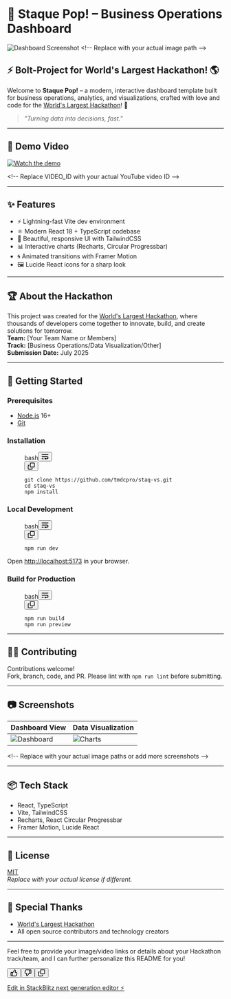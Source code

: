 
<h1><span>🚀 </span><span>Staque </span><span>Pop! </span><span>– </span><span>Business </span><span>Operations </span><span>Dashboard</span></h1>
<p><img src="https://raw.githubusercontent.com/tmdcpro/staq-vs/main/assets/dashboard-screenshot.png" alt="Dashboard Screenshot"> &lt;!-- Replace with your actual image path --&gt;</p>
<h2><span>⚡ </span><span>Bolt-Project </span><span>for </span><span>World's </span><span>Largest </span><span>Hackathon! </span><span>🌎</span></h2>
<p><span>Welcome </span><span>to </span><strong><span>Staque </span><span>Pop!</span></strong> <span>– </span><span>a </span><span>modern, </span><span>interactive </span><span>dashboard </span><span>template </span><span>built </span><span>for </span><span>business </span><span>operations, </span><span>analytics, </span><span>and </span><span>visualizations, </span><span>crafted </span><span>with </span><span>love </span><span>and </span><span>code </span><span>for </span><span>the </span><a href="https://worldslargesthackathon.com/"><span>World's </span><span>Largest </span><span>Hackathon</span></a><span>! </span><span>🎉</span></p>
<blockquote>
<p><em><span>"Turning </span><span>data </span><span>into </span><span>decisions, </span><span>fast."</span></em></p>
</blockquote>
<hr>
<h2><span>🎥 </span><span>Demo </span><span>Video</span></h2>
<p><a href="https://www.youtube.com/watch?v=VIDEO_ID"><img src="https://img.youtube.com/vi/VIDEO_ID/maxresdefault.jpg" alt="Watch the demo"></a></p>
&lt;!-- Replace VIDEO_ID with your actual YouTube video ID --&gt;
<hr>
<h2><span>✨ </span><span>Features</span></h2>
<ul>
<li><span>⚡ </span><span>Lightning-fast </span><span>Vite </span><span>dev </span><span>environment</span></li>
<li><span>⚛️ </span><span>Modern </span><span>React </span><span>18 </span><span>+ </span><span>TypeScript </span><span>codebase</span></li>
<li><span>🎨 </span><span>Beautiful, </span><span>responsive </span><span>UI </span><span>with </span><span>TailwindCSS</span></li>
<li><span>📊 </span><span>Interactive </span><span>charts </span><span>(Recharts, </span><span>Circular </span><span>Progressbar)</span></li>
<li><span>🌀 </span><span>Animated </span><span>transitions </span><span>with </span><span>Framer </span><span>Motion</span></li>
<li><span>🖼️ </span><span>Lucide </span><span>React </span><span>icons </span><span>for </span><span>a </span><span>sharp </span><span>look</span></li>
</ul>
<hr>
<h2><span>🏆 </span><span>About </span><span>the </span><span>Hackathon</span></h2>
<p><span>This </span><span>project </span><span>was </span><span>created </span><span>for </span><span>the </span><a href="https://worldslargesthackathon.com/"><span>World's </span><span>Largest </span><span>Hackathon</span></a><span>, </span><span>where </span><span>thousands </span><span>of </span><span>developers </span><span>come </span><span>together </span><span>to </span><span>innovate, </span><span>build, </span><span>and </span><span>create </span><span>solutions </span><span>for </span><span>tomorrow.</span><br>
<strong><span>Team:</span></strong> <span>[Your </span><span>Team </span><span>Name </span><span>or </span><span>Members]</span><br>
<strong><span>Track:</span></strong> <span>[Business </span><span>Operations/Data </span><span>Visualization/Other]</span><br>
<strong><span>Submission </span><span>Date:</span></strong> <span>July </span><span>2025</span></p>
<hr>
<h2><span>🚀 </span><span>Getting </span><span>Started</span></h2>
<h3><span>Prerequisites</span></h3>
<ul>
<li><a href="https://nodejs.org/"><span>Node.js</span></a> <span>16+</span></li>
<li><a href="https://git-scm.com/"><span>Git</span></a></li>
</ul>
<h3><span>Installation</span></h3>
<figure class="CodeBlock-module__container--BRsgk CodeBlock-module__assistive--vRZZ9" aria-labelledby=":rrk:"><div class="CodeBlock-module__header--RMUQr"><span class="LanguageDot-module__languageDot--h8s9C"></span><span id=":rrk:" class="CodeBlock-module__languageName--ZLWCa">bash</span><button data-component="IconButton" type="button" class="prc-Button-ButtonBase-c50BI prc-Button-IconButton-szpyj" data-loading="false" data-no-visuals="true" data-size="medium" data-variant="invisible" aria-describedby=":rrm:-loading-announcement" aria-labelledby=":rrl:"><svg xmlns="http://www.w3.org/2000/svg" width="16" height="16" fill="none" viewBox="0 0 16 16" aria-hidden="true"><path stroke="currentColor" stroke-linecap="round" stroke-linejoin="round" stroke-width="1.5" d="M1 13h3M1 3h14"></path><path fill="currentColor" fill-rule="evenodd" d="M1 7.25a.75.75 0 0 0 0 1.5h11.5a1.75 1.75 0 1 1 0 3.5H9.536v-.464a.679.679 0 0 0-1.086-.543l-1.619 1.214a.68.68 0 0 0 0 1.086l1.619 1.214a.679.679 0 0 0 1.086-.543v-.464H12.5a3.25 3.25 0 0 0 0-6.5z" clip-rule="evenodd"></path></svg></button><span class="prc-TooltipV2-Tooltip-cYMVY" data-direction="s" aria-hidden="true" id=":rrl:" popover="auto">Wrap</span></div><div class="CodeBlock-module__copyContainer--HAOPj"><div class="CodeBlock-module__copyContent--RfUYZ"><button data-component="IconButton" type="button" class="prc-Button-ButtonBase-c50BI CodeBlock-module__copyButton--zcOKE prc-Button-IconButton-szpyj" data-loading="false" data-no-visuals="true" data-size="medium" data-variant="invisible" aria-describedby=":rrp:-loading-announcement" aria-labelledby=":rrn:"><svg aria-hidden="true" focusable="false" class="octicon octicon-copy" viewBox="0 0 16 16" width="16" height="16" fill="currentColor" display="inline-block" overflow="visible" style="vertical-align: text-bottom;"><path d="M0 6.75C0 5.784.784 5 1.75 5h1.5a.75.75 0 0 1 0 1.5h-1.5a.25.25 0 0 0-.25.25v7.5c0 .138.112.25.25.25h7.5a.25.25 0 0 0 .25-.25v-1.5a.75.75 0 0 1 1.5 0v1.5A1.75 1.75 0 0 1 9.25 16h-7.5A1.75 1.75 0 0 1 0 14.25Z"></path><path d="M5 1.75C5 .784 5.784 0 6.75 0h7.5C15.216 0 16 .784 16 1.75v7.5A1.75 1.75 0 0 1 14.25 11h-7.5A1.75 1.75 0 0 1 5 9.25Zm1.75-.25a.25.25 0 0 0-.25.25v7.5c0 .138.112.25.25.25h7.5a.25.25 0 0 0 .25-.25v-7.5a.25.25 0 0 0-.25-.25Z"></path></svg></button><span class="CopyToClipboardButton-module__tooltip--Dq1IB prc-TooltipV2-Tooltip-cYMVY" data-direction="s" aria-label="Copy code" aria-hidden="true" id=":rrn:" popover="auto">Copy code</span></div></div><div class="CodeBlock-module__codeContainer--dAEis"><pre class="CodeBlock-module__code--KUcqT" tabindex="0"><code class=""><span>git </span><span class="hljs-built_in"><span>clone</span></span> <span>https://github.com/tmdcpro/staq-vs.git
</span><span class="hljs-built_in"><span>cd</span></span> <span>staq-vs
npm </span><span>install
</span></code></pre></div></figure>
<h3><span>Local </span><span>Development</span></h3>
<figure class="CodeBlock-module__container--BRsgk CodeBlock-module__assistive--vRZZ9" aria-labelledby=":rs2:"><div class="CodeBlock-module__header--RMUQr"><span class="LanguageDot-module__languageDot--h8s9C"></span><span id=":rs2:" class="CodeBlock-module__languageName--ZLWCa">bash</span><button data-component="IconButton" type="button" class="prc-Button-ButtonBase-c50BI prc-Button-IconButton-szpyj" data-loading="false" data-no-visuals="true" data-size="medium" data-variant="invisible" aria-describedby=":rs4:-loading-announcement" aria-labelledby=":rs3:"><svg xmlns="http://www.w3.org/2000/svg" width="16" height="16" fill="none" viewBox="0 0 16 16" aria-hidden="true"><path stroke="currentColor" stroke-linecap="round" stroke-linejoin="round" stroke-width="1.5" d="M1 13h3M1 3h14"></path><path fill="currentColor" fill-rule="evenodd" d="M1 7.25a.75.75 0 0 0 0 1.5h11.5a1.75 1.75 0 1 1 0 3.5H9.536v-.464a.679.679 0 0 0-1.086-.543l-1.619 1.214a.68.68 0 0 0 0 1.086l1.619 1.214a.679.679 0 0 0 1.086-.543v-.464H12.5a3.25 3.25 0 0 0 0-6.5z" clip-rule="evenodd"></path></svg></button><span class="prc-TooltipV2-Tooltip-cYMVY" data-direction="s" aria-hidden="true" id=":rs3:" popover="auto">Wrap</span></div><div class="CodeBlock-module__copyContainer--HAOPj"><div class="CodeBlock-module__copyContent--RfUYZ"><button data-component="IconButton" type="button" class="prc-Button-ButtonBase-c50BI CodeBlock-module__copyButton--zcOKE prc-Button-IconButton-szpyj" data-loading="false" data-no-visuals="true" data-size="medium" data-variant="invisible" aria-describedby=":rs7:-loading-announcement" aria-labelledby=":rs5:"><svg aria-hidden="true" focusable="false" class="octicon octicon-copy" viewBox="0 0 16 16" width="16" height="16" fill="currentColor" display="inline-block" overflow="visible" style="vertical-align: text-bottom;"><path d="M0 6.75C0 5.784.784 5 1.75 5h1.5a.75.75 0 0 1 0 1.5h-1.5a.25.25 0 0 0-.25.25v7.5c0 .138.112.25.25.25h7.5a.25.25 0 0 0 .25-.25v-1.5a.75.75 0 0 1 1.5 0v1.5A1.75 1.75 0 0 1 9.25 16h-7.5A1.75 1.75 0 0 1 0 14.25Z"></path><path d="M5 1.75C5 .784 5.784 0 6.75 0h7.5C15.216 0 16 .784 16 1.75v7.5A1.75 1.75 0 0 1 14.25 11h-7.5A1.75 1.75 0 0 1 5 9.25Zm1.75-.25a.25.25 0 0 0-.25.25v7.5c0 .138.112.25.25.25h7.5a.25.25 0 0 0 .25-.25v-7.5a.25.25 0 0 0-.25-.25Z"></path></svg></button><span class="CopyToClipboardButton-module__tooltip--Dq1IB prc-TooltipV2-Tooltip-cYMVY" data-direction="s" aria-label="Copy code" aria-hidden="true" id=":rs5:" popover="auto">Copy code</span></div></div><div class="CodeBlock-module__codeContainer--dAEis"><pre class="CodeBlock-module__code--KUcqT" tabindex="0"><code class=""><span>npm </span><span>run </span><span>dev
</span></code></pre></div></figure>
<p><span>Open </span><a href="http://localhost:5173"><span>http://localhost:5173</span></a> <span>in </span><span>your </span><span>browser.</span></p>
<h3><span>Build </span><span>for </span><span>Production</span></h3>
<figure class="CodeBlock-module__container--BRsgk CodeBlock-module__assistive--vRZZ9" aria-labelledby=":rsc:"><div class="CodeBlock-module__header--RMUQr"><span class="LanguageDot-module__languageDot--h8s9C"></span><span id=":rsc:" class="CodeBlock-module__languageName--ZLWCa">bash</span><button data-component="IconButton" type="button" class="prc-Button-ButtonBase-c50BI prc-Button-IconButton-szpyj" data-loading="false" data-no-visuals="true" data-size="medium" data-variant="invisible" aria-describedby=":rse:-loading-announcement" aria-labelledby=":rsd:"><svg xmlns="http://www.w3.org/2000/svg" width="16" height="16" fill="none" viewBox="0 0 16 16" aria-hidden="true"><path stroke="currentColor" stroke-linecap="round" stroke-linejoin="round" stroke-width="1.5" d="M1 13h3M1 3h14"></path><path fill="currentColor" fill-rule="evenodd" d="M1 7.25a.75.75 0 0 0 0 1.5h11.5a1.75 1.75 0 1 1 0 3.5H9.536v-.464a.679.679 0 0 0-1.086-.543l-1.619 1.214a.68.68 0 0 0 0 1.086l1.619 1.214a.679.679 0 0 0 1.086-.543v-.464H12.5a3.25 3.25 0 0 0 0-6.5z" clip-rule="evenodd"></path></svg></button><span class="prc-TooltipV2-Tooltip-cYMVY" data-direction="s" aria-hidden="true" id=":rsd:" popover="auto">Wrap</span></div><div class="CodeBlock-module__copyContainer--HAOPj"><div class="CodeBlock-module__copyContent--RfUYZ"><button data-component="IconButton" type="button" class="prc-Button-ButtonBase-c50BI CodeBlock-module__copyButton--zcOKE prc-Button-IconButton-szpyj" data-loading="false" data-no-visuals="true" data-size="medium" data-variant="invisible" aria-describedby=":rsh:-loading-announcement" aria-labelledby=":rsf:"><svg aria-hidden="true" focusable="false" class="octicon octicon-copy" viewBox="0 0 16 16" width="16" height="16" fill="currentColor" display="inline-block" overflow="visible" style="vertical-align: text-bottom;"><path d="M0 6.75C0 5.784.784 5 1.75 5h1.5a.75.75 0 0 1 0 1.5h-1.5a.25.25 0 0 0-.25.25v7.5c0 .138.112.25.25.25h7.5a.25.25 0 0 0 .25-.25v-1.5a.75.75 0 0 1 1.5 0v1.5A1.75 1.75 0 0 1 9.25 16h-7.5A1.75 1.75 0 0 1 0 14.25Z"></path><path d="M5 1.75C5 .784 5.784 0 6.75 0h7.5C15.216 0 16 .784 16 1.75v7.5A1.75 1.75 0 0 1 14.25 11h-7.5A1.75 1.75 0 0 1 5 9.25Zm1.75-.25a.25.25 0 0 0-.25.25v7.5c0 .138.112.25.25.25h7.5a.25.25 0 0 0 .25-.25v-7.5a.25.25 0 0 0-.25-.25Z"></path></svg></button><span class="CopyToClipboardButton-module__tooltip--Dq1IB prc-TooltipV2-Tooltip-cYMVY" data-direction="s" aria-label="Copy code" aria-hidden="true" id=":rsf:" popover="auto">Copy code</span></div></div><div class="CodeBlock-module__codeContainer--dAEis"><pre class="CodeBlock-module__code--KUcqT" tabindex="0"><code class=""><span>npm </span><span>run </span><span>build
npm </span><span>run </span><span>preview
</span></code></pre></div></figure>
<hr>
<h2><span>🧑‍💻 </span><span>Contributing</span></h2>
<p><span>Contributions </span><span>welcome!</span><br>
<span>Fork, </span><span>branch, </span><span>code, </span><span>and </span><span>PR. </span><span>Please </span><span>lint </span><span>with </span><code node="[object Object]"><span>npm </span><span>run </span><span>lint</span></code> <span>before </span><span>submitting.</span></p>
<hr>
<h2><span>📷 </span><span>Screenshots</span></h2>
<table><thead><tr><th><span>Dashboard </span><span>View</span></th><th><span>Data </span><span>Visualization</span></th></tr></thead><tbody><tr><td><img src="https://raw.githubusercontent.com/tmdcpro/staq-vs/main/assets/dashboard.png" alt="Dashboard"></td><td><img src="https://raw.githubusercontent.com/tmdcpro/staq-vs/main/assets/charts.png" alt="Charts"></td></tr></tbody></table>
&lt;!-- Replace with your actual image paths or add more screenshots --&gt;
<hr>
<h2><span>📦 </span><span>Tech </span><span>Stack</span></h2>
<ul>
<li><span>React, </span><span>TypeScript</span></li>
<li><span>Vite, </span><span>TailwindCSS</span></li>
<li><span>Recharts, </span><span>React </span><span>Circular </span><span>Progressbar</span></li>
<li><span>Framer </span><span>Motion, </span><span>Lucide </span><span>React</span></li>
</ul>
<hr>
<h2><span>📄 </span><span>License</span></h2>
<p><a href="LICENSE"><span>MIT</span></a><br>
<em><span>Replace </span><span>with </span><span>your </span><span>actual </span><span>license </span><span>if </span><span>different.</span></em></p>
<hr>
<h2><span>🙌 </span><span>Special </span><span>Thanks</span></h2>
<ul>
<li><a href="https://worldslargesthackathon.com/"><span>World's </span><span>Largest </span><span>Hackathon</span></a></li>
<li><span>All </span><span>open </span><span>source </span><span>contributors </span><span>and </span><span>technology </span><span>creators</span></li>
</ul>
<hr>
<p><span>Feel </span><span>free </span><span>to </span><span>provide </span><span>your </span><span>image/video </span><span>links </span><span>or </span><span>details </span><span>about </span><span>your </span><span>Hackathon </span><span>track/team, </span><span>and </span><span>I </span><span>can </span><span>further </span><span>personalize </span><span>this </span><span>README </span><span>for </span><span>you!</span></p></div></div><div class="Box-sc-g0xbh4-0 fUdeWe message-actions" data-testid="message-action-bar"><button data-component="IconButton" type="button" class="prc-Button-ButtonBase-c50BI prc-Button-IconButton-szpyj" data-loading="false" data-no-visuals="true" data-size="small" data-variant="invisible" aria-describedby=":rv9:-loading-announcement" aria-labelledby=":rv8:"><svg aria-hidden="true" focusable="false" class="octicon octicon-thumbsup" viewBox="0 0 16 16" width="16" height="16" fill="currentColor" display="inline-block" overflow="visible" style="vertical-align: text-bottom;"><path d="M8.347.631A.75.75 0 0 1 9.123.26l.238.04a3.25 3.25 0 0 1 2.591 4.098L11.494 6h.665a3.25 3.25 0 0 1 3.118 4.167l-1.135 3.859A2.751 2.751 0 0 1 11.503 16H6.586a3.75 3.75 0 0 1-2.184-.702A1.75 1.75 0 0 1 3 16H1.75A1.75 1.75 0 0 1 0 14.25v-6.5C0 6.784.784 6 1.75 6h3.417a.25.25 0 0 0 .217-.127ZM4.75 13.649l.396.33c.404.337.914.521 1.44.521h4.917a1.25 1.25 0 0 0 1.2-.897l1.135-3.859A1.75 1.75 0 0 0 12.159 7.5H10.5a.75.75 0 0 1-.721-.956l.731-2.558a1.75 1.75 0 0 0-1.127-2.14L6.69 6.611a1.75 1.75 0 0 1-1.523.889H4.75ZM3.25 7.5h-1.5a.25.25 0 0 0-.25.25v6.5c0 .138.112.25.25.25H3a.25.25 0 0 0 .25-.25Z"></path></svg></button><span class="prc-TooltipV2-Tooltip-cYMVY" data-direction="s" aria-hidden="true" id=":rv8:" popover="auto">Good response</span><button data-component="IconButton" type="button" class="prc-Button-ButtonBase-c50BI prc-Button-IconButton-szpyj" data-loading="false" data-no-visuals="true" data-size="small" data-variant="invisible" aria-describedby=":rvb:-loading-announcement" aria-labelledby=":rva:"><svg aria-hidden="true" focusable="false" class="octicon octicon-thumbsdown" viewBox="0 0 16 16" width="16" height="16" fill="currentColor" display="inline-block" overflow="visible" style="vertical-align: text-bottom;"><path d="M7.653 15.369a.75.75 0 0 1-.776.371l-.238-.04a3.25 3.25 0 0 1-2.591-4.099L4.506 10h-.665A3.25 3.25 0 0 1 .723 5.833l1.135-3.859A2.75 2.75 0 0 1 4.482 0H9.43c.78.003 1.538.25 2.168.702A1.752 1.752 0 0 1 12.989 0h1.272A1.75 1.75 0 0 1 16 1.75v6.5A1.75 1.75 0 0 1 14.25 10h-3.417a.25.25 0 0 0-.217.127ZM11.25 2.351l-.396-.33a2.248 2.248 0 0 0-1.44-.521H4.496a1.25 1.25 0 0 0-1.199.897L2.162 6.256A1.75 1.75 0 0 0 3.841 8.5H5.5a.75.75 0 0 1 .721.956l-.731 2.558a1.75 1.75 0 0 0 1.127 2.14L9.31 9.389a1.75 1.75 0 0 1 1.523-.889h.417Zm1.5 6.149h1.5a.25.25 0 0 0 .25-.25v-6.5a.25.25 0 0 0-.25-.25H13a.25.25 0 0 0-.25.25Z"></path></svg></button><span class="prc-TooltipV2-Tooltip-cYMVY" data-direction="s" aria-hidden="true" id=":rva:" popover="auto">Bad response</span><button data-component="IconButton" type="button" class="prc-Button-ButtonBase-c50BI d-flex flex-items-center prc-Button-IconButton-szpyj" data-loading="false" data-no-visuals="true" data-size="small" data-variant="invisible" aria-describedby=":rve:-loading-announcement" aria-labelledby=":rvc:"><svg aria-hidden="true" focusable="false" class="octicon octicon-copy" viewBox="0 0 16 16" width="16" height="16" fill="currentColor" display="inline-block" overflow="visible" style="vertical-align: text-bottom;"><path d="M0 6.75C0 5.784.784 5 1.75 5h1.5a.75.75 0 0 1 0 1.5h-1.5a.25.25 0 0 0-.25.25v7.5c0 .138.112.25.25.25h7.5a.25.25 0 0 0 .25-.25v-1.5a.75.75 0 0 1 1.5 0v1.5A1.75 1.75 0 0 1 9.25 16h-7.5A1.75 1.75 0 0 1 0 14.25Z"></path><path d="M5 1.75C5 .784 5.784 0 6.75 0h7.5C15.216 0 16 .784 16 1.75v7.5A1.75 1.75 0 0 1 14.25 11h-7.5A1.75 1.75 0 0 1 5 9.25Zm1.75-.25a.25.25 0 0 0-.25.25v7.5c0 .138.112.25.25.25h7.5a.25.25 0 0 0 .25-.25v-7.5a.25.25 0 0 0-.25-.25Z"></path></svg></button><span class="CopyToClipboardButton-module__tooltip--Dq1IB prc-TooltipV2-Tooltip-cYMVY" data-direction="s" aria-label="Copy to clipboard" aria-hidden="true" id=":rvc:" popover="auto">Copy to clipboard</span></div></div></div></div></div>

[Edit in StackBlitz next generation editor ⚡️](https://stackblitz.com/~/github.com/donvito/bolt-prodline)
